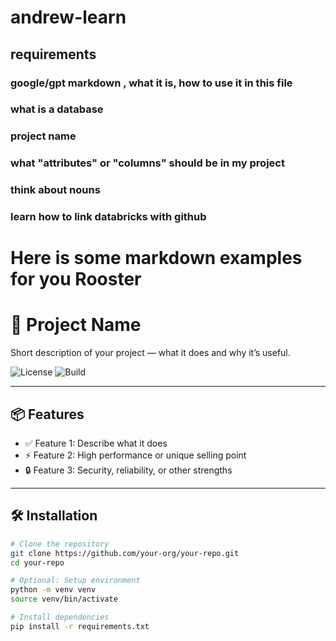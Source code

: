 # andrew-learn

## requirements

### google/gpt markdown , what it is, how to use it in this file
### what is a database
### project name
### what "attributes" or "columns" should be in my project
### think about nouns

### learn how to link databricks with github


# Here is some markdown examples for you Rooster

# 🚀 Project Name

Short description of your project — what it does and why it’s useful.

![License](https://img.shields.io/badge/license-MIT-blue.svg)
![Build](https://img.shields.io/github/actions/workflow/status/your-org/your-repo/ci.yml)

---

## 📦 Features

- ✅ Feature 1: Describe what it does
- ⚡ Feature 2: High performance or unique selling point
- 🔒 Feature 3: Security, reliability, or other strengths

---

## 🛠️ Installation

```bash
# Clone the repository
git clone https://github.com/your-org/your-repo.git
cd your-repo

# Optional: Setup environment
python -m venv venv
source venv/bin/activate

# Install dependencies
pip install -r requirements.txt



